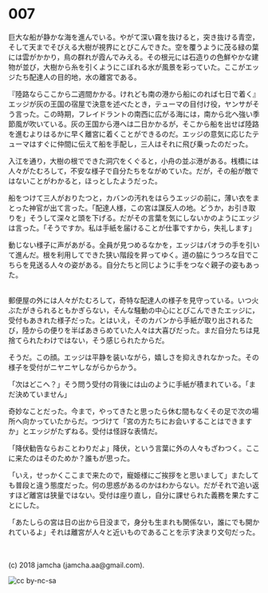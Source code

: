 # 007

巨大な船が静かな海を進んでいる。やがて深い霧を抜けると，突き抜ける青空，そして天までそびえる大樹が視界にとびこんできた。空を覆うように茂る緑の葉には雲がかかり，鳥の群れが霞んでみえる。その根元には石造りの色鮮やかな建物が並び，大樹から糸を引くようにこぼれる水が風景を彩っていた。ここがエッジたち配達人の目的地，水の離宮である。  

『陸路ならここから二週間かかる。けれども南の港から船にのれば七日で着く』エッジが灰の王国の宿屋で決意を述べたとき，テューマの目付け役，ヤンサがそう言った。この時期，フレイドラントの南西に広がる海には，南から北へ強い季節風が吹いている。灰の王国から港へは二日かかるが，そこから船を出せば陸路を進むよりはるかに早く離宮に着くことができるのだ。エッジの意気に応じたテューマはすぐに仲間に伝えて船を手配し，三人はそれに飛び乗ったのだった。  

入江を通り，大樹の根でできた洞穴をくぐると，小舟の並ぶ港がある。桟橋には人々がたむろして，不安な様子で自分たちをながめていた。だが，その船が敵ではないことがわかると，ほっとしたようだった。  

船をつけて三人がおりたつと，カバンの汚れをはらうエッジの前に，薄い衣をまとった神官が出て言った。「配達人様，この宮は謀反人の地。どうか，お引き取りを」そうして深々と頭を下げる。だがその言葉を気にしないかのようにエッジは言った。「そうですか。私は手紙を届けることが仕事ですから，失礼します」  

動じない様子に声があがる。全員が見つめるなかを，エッジはパオラの手を引いて進んだ。根を利用してできた狭い階段を昇ってゆく。道の脇にうつろな目でこちらを見送る人々の姿がある。自分たちと同じように手をつなぐ親子の姿もあった。  

<br>  
郵便屋の外には人々がたむろして，奇特な配達人の様子を見守っている。いつ火ぶたがきられるともかぎらない，そんな騒動の中心にとびこんできたエッジに，受付もあきれた様子だった。とはいえ，そのカバンから手紙が取り出されるたび，陸からの便りを半ばあきらめていた人々は大喜びだった。まだ自分たちは見捨てられたわけではない，そう感じられたからだ。  

そうだ。この顔。エッジは平静を装いながら，嬉しさを抑えきれなかった。その様子を受付がニヤニヤしながらからかう。  

「次はどこへ？」そう問う受付の背後には山のように手紙が積まれている。「まだ決めていません」  

奇妙なことだった。今まで，やってきたと思ったら休む間もなくその足で次の場所へ向かっていたからだ。つづけて「宮の方たちにお会いすることはできますか」とエッジがたずねる。受付は怪訝な表情だ。  

「降伏勧告ならおことわりだよ」降伏，という言葉に外の人々もざわつく。ここに来たのはそのためか？誰もが思った。  

「いえ，せっかくここまで来たので，寵姫様にご挨拶をと思いまして」またしても普段と違う態度だった。何の思惑があるのかはわからない。だがそれで追い返すほど離宮は狭量ではない。受付は座り直し，自分に課せられた義務を果たすことにした。  

「あたしらの宮は日の出から日没まで，身分も生まれも関係ない，誰にでも開かれているよ」それは離宮が人々と近いものであることを示す決まり文句だった。  

<br>  
<br>  
(c) 2018 jamcha (jamcha.aa@gmail.com).  

![cc by-nc-sa](https://i.creativecommons.org/l/by-nc-sa/4.0/88x31.png)
